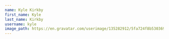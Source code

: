 ```yaml
---
name: Kyle Kirkby
first_name: Kyle
last_name: Kirkby
username: kyle
image_path: https://en.gravatar.com/userimage/135282912/5fa724f8b5303696398c07a5500dc2cb.jpg?size=200
---
```

